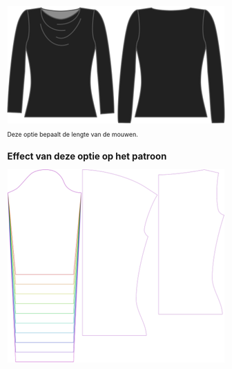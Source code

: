 ![De optie voor bonus mouwlengte bij Diana](./sleevelengthbonus.svg)

Deze optie bepaalt de lengte van de mouwen.


## Effect van deze optie op het patroon
![Deze afbeelding toont het effect van deze optie door meerdere varianten die een andere waarde hebben voor deze optie te vervangen](diana_sleevelengthbonus_sample.svg "Effect van deze optie op het patroon")